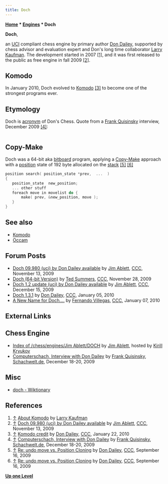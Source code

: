```yaml
---
title: Doch
---
```

**[Home](Home "Home") * [Engines](Engines "Engines") * Doch**

**Doch**,

an [UCI](UCI "UCI") compliant chess engine by primary author [Don Dailey](Don_Dailey "Don Dailey"), supported by chess advisor and evaluation expert and Don's long time collaborator [Larry Kaufman](Larry_Kaufman "Larry Kaufman").
The development started in 2007 <a id="cite-note-1" href="#cite-ref-1">[1]</a>, and it was first released to the public as free engine in fall 2009 <a id="cite-note-2" href="#cite-ref-2">[2]</a>.

## Komodo

In January 2010, Doch evolved to [Komodo](Komodo "Komodo") <a id="cite-note-3" href="#cite-ref-3">[3]</a> to become one of the strongest programs ever.

## Etymology

Doch is [acronym](Category:Acronym "Category:Acronym") of Don's Chess. Quote from a [Frank Quisinsky](Frank_Quisinsky "Frank Quisinsky") interview, December 2009 <a id="cite-note-4" href="#cite-ref-4">[4]</a>:

```C++Doch was never intended to be the name that would stick. When I first decided to write this program I needed a name and did not want to spend days obsessing over it. I did not want to call it "chess" but it needed a name to give it some personality. Doch stands for DOn's CHess. I never got around to giving it a proper name and I feel a bit immodest calling it after my own name! 

```

## Copy-Make

Doch was a 64-bit aka [bitboard](Bitboards "Bitboards") program, applying a [Copy-Make](Copy-Make "Copy-Make") approach with a [position](Chess_Position "Chess Position") state of 192 byte allocated on the [stack](Stack "Stack") <a id="cite-note-5" href="#cite-ref-5">[5]</a> <a id="cite-note-6" href="#cite-ref-6">[6]</a>

```C++
position search( position_state *prev,  ...  )
{
   position_state  new_position;
   ... other stuff
   foreach move in movelist do {
       make( prev, &new_position, move );
   }
} 

```

## See also

- [Komodo](Komodo "Komodo")
- [Occam](Occam "Occam")

## Forum Posts

- [Doch 09.980 (uci) by Don Dailey available](http://www.talkchess.com/forum/viewtopic.php?t=30598) by [Jim Ablett](Jim_Ablett "Jim Ablett"), [CCC](CCC "CCC"), November 13, 2009
- [Doch (64-bit Version)](http://www.talkchess.com/forum3/viewtopic.php?f=2&t=30830) by [Ted Summers](Ted_Summers "Ted Summers"), [CCC](CCC "CCC"), November 28, 2009
- [Doch 1.2 update (uci) by Don Dailey available](http://www.talkchess.com/forum/viewtopic.php?t=31082) by [Jim Ablett](Jim_Ablett "Jim Ablett"), [CCC](CCC "CCC"), December 15, 2009
- [Doch 1.3.1](http://www.talkchess.com/forum/viewtopic.php?t=31493) by [Don Dailey](Don_Dailey "Don Dailey"), [CCC](CCC "CCC"), January 05, 2010
- [A New Name for Doch....](http://www.talkchess.com/forum/viewtopic.php?topic_view=threads&p=316228&t=31534) by [Fernando Villegas](Fernando_Villegas "Fernando Villegas"), [CCC](CCC "CCC"), January 07, 2010

## External Links

## Chess Engine

- [Index of /chess/engines/Jim Ablett/DOCH](http://kirr.homeunix.org/chess/engines/Jim%20Ablett/DOCH/) by [Jim Ablett](Jim_Ablett "Jim Ablett"), hosted by [Kirill Kryukov](Kirill_Kryukov "Kirill Kryukov")
- [Computerschach, Interview with Don Dailey](http://www.schach-welt.de/schach/computerschach/interviews/don-dailey) by [Frank Quisinsky](Frank_Quisinsky "Frank Quisinsky"), [Schachwelt.de](http://www.schach-welt.de/), December 18-20, 2009

## Misc

- [doch - Wiktionary](http://en.wiktionary.org/wiki/doch)

## References

1. <a id="cite-ref-1" href="#cite-note-1">↑</a> [About Komodo](https://komodochess.com/store/pages.php?cmsid=13) by [Larry Kaufman](Larry_Kaufman "Larry Kaufman")
1. <a id="cite-ref-2" href="#cite-note-2">↑</a> [Doch 09.980 (uci) by Don Dailey available](http://www.talkchess.com/forum/viewtopic.php?t=30598) by [Jim Ablett](Jim_Ablett "Jim Ablett"), [CCC](CCC "CCC"), November 13, 2009
1. <a id="cite-ref-3" href="#cite-note-3">↑</a> [Komodo credit](http://www.talkchess.com/forum/viewtopic.php?t=31920) by [Don Dailey](Don_Dailey "Don Dailey"), [CCC](CCC "CCC"), January 22, 2010
1. <a id="cite-ref-4" href="#cite-note-4">↑</a> [Computerschach, Interview with Don Dailey](http://www.schach-welt.de/schach/computerschach/interviews/don-dailey) by [Frank Quisinsky](Frank_Quisinsky "Frank Quisinsky"), [Schachwelt.de](http://www.schach-welt.de/), December 18-20, 2009
1. <a id="cite-ref-5" href="#cite-note-5">↑</a> [Re: undo move vs. Position Cloning](http://www.talkchess.com/forum/viewtopic.php?topic_view=threads&p=291570&t=29770) by [Don Dailey](Don_Dailey "Don Dailey"), [CCC](CCC "CCC"), September 16, 2009
1. <a id="cite-ref-6" href="#cite-note-6">↑</a> [Re: undo move vs. Position Cloning](http://www.talkchess.com/forum/viewtopic.php?topic_view=threads&p=291586&t=29770) by [Don Dailey](Don_Dailey "Don Dailey"), [CCC](CCC "CCC"), September 16, 2009

**[Up one Level](Engines "Engines")**

